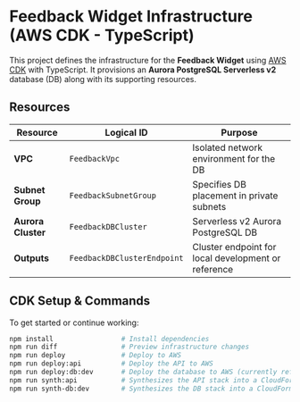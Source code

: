 # Feedback Widget Infrastructure (AWS CDK - TypeScript)

This project defines the infrastructure for the **Feedback Widget** using [AWS CDK](https://docs.aws.amazon.com/cdk/latest/guide/home.html) with TypeScript. It provisions an **Aurora PostgreSQL Serverless v2** database (DB) along with its supporting resources.

## Resources

| Resource              | Logical ID           | Purpose |
|-----------------------|----------------------|---------|
| **VPC**               | `FeedbackVpc`          | Isolated network environment for the DB |
| **Subnet Group**      | `FeedbackSubnetGroup`  | Specifies DB placement in private subnets |
| **Aurora Cluster**    | `FeedbackDBCluster`      | Serverless v2 Aurora PostgreSQL DB |
| **Outputs**           | `FeedbackDBClusterEndpoint` | Cluster endpoint for local development or reference |

## CDK Setup & Commands

To get started or continue working:

```bash
npm install                 # Install dependencies
npm run diff                # Preview infrastructure changes
npm run deploy              # Deploy to AWS
npm run deploy:api          # Deploy the API to AWS
npm run deploy:db:dev       # Deploy the database to AWS (currently references the VPC in the dev account)
npm run synth:api           # Synthesizes the API stack into a CloudFormation template
npm run synth-db:dev        # Synthesizes the DB stack into a CloudFormation template

